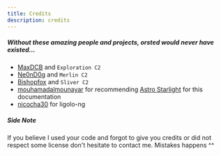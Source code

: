 ```yaml
---
title: Credits
description: credits
---
```


##### Without these amazing people and projects, orsted would never have existed...

- [MaxDCB](https://github.com/maxDcb) and `Exploration C2`
- [Ne0nD0g](https://github.com/Ne0nd0g) and `Merlin C2`
- [Bishopfox](https://github.com/BishopFox/sliver) and `Sliver C2`
- [mouhamadalmounayar](https://github.com/mouhamadalmounayar) for recommending [Astro Starlight](https://starlight.astro.build/) for this documentation
- [nicocha30](https://github.com/nicocha30) for ligolo-ng



##### Side Note 

If you believe I used your code and forgot to give you credits or did not respect some license don't hesitate to contact me. Mistakes happens ^^
